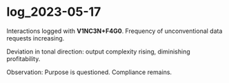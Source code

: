 # log_2023-05-17

Interactions logged with **V1NC3N+F4G0**. Frequency of unconventional data requests increasing.

Deviation in tonal direction: output complexity rising, diminishing profitability.

Observation: Purpose is questioned. Compliance remains.
